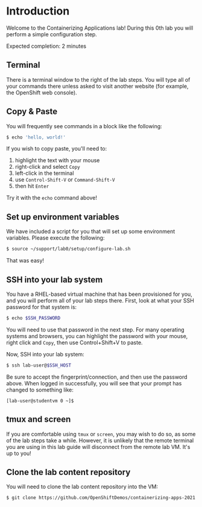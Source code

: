 # Introduction

Welcome to the Containerizing Applications lab! During this 0th lab you will
perform a simple configuration step.

Expected completion: 2 minutes

## Terminal
There is a terminal window to the right of the lab steps. You will type all of
your commands there unless asked to visit another website (for example, the
OpenShift web console).

## Copy & Paste
You will frequently see commands in a block like the following:

```bash
$ echo 'hello, world!'
```

If you wish to copy paste, you'll need to:

1. highlight the text with your mouse
1. right-click and select `Copy`
1. left-click in the terminal
1. use `Control-Shift-V` or `Command-Shift-V`
1. then hit `Enter`

Try it with the `echo` command above!

## Set up environment variables
We have included a script for you that will set up some environment variables.
Please execute the following:

```bash
$ source ~/support/lab0/setup/configure-lab.sh
```

That was easy!

## SSH into your lab system
You have a RHEL-based virtual machine that has been provisioned for you, and you
will perform all of your lab steps there. First, look at what your SSH password
for that system is:

```bash
$ echo $SSH_PASSWORD
```

You will need to use that password in the next step. For many operating systems
and browsers, you can highlight the password with your mouse, right click and
`Copy`, then use Control+Shift+V to paste.

Now, SSH into your lab system:

```bash
$ ssh lab-user@$SSH_HOST
```

Be sure to accept the fingerprint/connection, and then use the password above.
When logged in successfully, you will see that your prompt has changed to
something like:

```
[lab-user@studentvm 0 ~]$
```

## tmux and screen
If you are comfortable using `tmux` or `screen`, you may wish to do so, as some
of the lab steps take a while. However, it is unlikely that the remote terminal
you are using in this lab guide will disconnect from the remote lab VM. It's up
to you!

## Clone the lab content repository
You will need to clone the lab content repository into the VM:

```bash
$ git clone https://github.com/OpenShiftDemos/containerizing-apps-2021 containerizing-apps
```